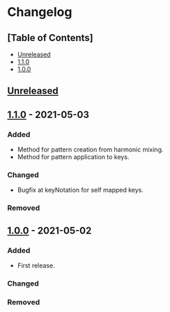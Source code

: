 # Changelog

## [Table of Contents]
- [Unreleased](#unreleased)
- [1.1.0](#100---2021-05-03)
- [1.0.0](#100---2021-05-02)

## [Unreleased][]


## [1.1.0] - 2021-05-03
### Added
- Method for pattern creation from harmonic mixing.
- Method for pattern application to keys.

### Changed
- Bugfix at keyNotation for self mapped keys.

### Removed

## [1.0.0] - 2021-05-02
### Added
- First release.

### Changed

### Removed

[Unreleased]: https://github.com/regorxxx/Camelot-Wheel-Notation/compare/v1.1.0...HEAD
[1.1.0]: https://github.com/regorxxx/Camelot-Wheel-Notation/compare/v1.0.0...v1.1.0
[1.0.0]: https://github.com/regorxxx/Camelot-Wheel-Notation/compare/16b9932...v1.0.0
